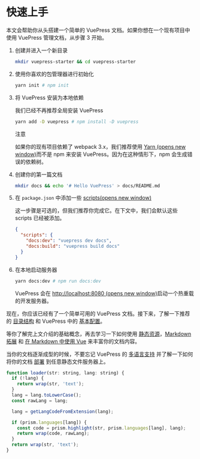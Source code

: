 # 快速上手

本文会帮助你从头搭建一个简单的 VuePress 文档。如果你想在一个现有项目中使用 VuePress 管理文档，从步骤 3 开始。

1. 创建并进入一个新目录

   ```bash
   mkdir vuepress-starter && cd vuepress-starter
   ```

2. 使用你喜欢的包管理器进行初始化

   ```bash
   yarn init # npm init
   ```

3. 将 VuePress 安装为本地依赖

   我们已经不再推荐全局安装 VuePress

   ```bash
   yarn add -D vuepress # npm install -D vuepress
   ```

   注意

   如果你的现有项目依赖了 webpack 3.x，我们推荐使用 [Yarn (opens new window)](https://classic.yarnpkg.com/zh-Hans/)而不是 npm 来安装 VuePress。因为在这种情形下，npm 会生成错误的依赖树。

4. 创建你的第一篇文档

   ```bash
   mkdir docs && echo '# Hello VuePress' > docs/README.md
   ```

5. 在 `package.json` 中添加一些 [scripts(opens new window)](https://classic.yarnpkg.com/zh-Hans/docs/package-json#toc-scripts)

   这一步骤是可选的，但我们推荐你完成它。在下文中，我们会默认这些 scripts 已经被添加。

   ```json
   {
     "scripts": {
       "docs:dev": "vuepress dev docs",
       "docs:build": "vuepress build docs"
     }
   }
   ```

6. 在本地启动服务器

   ```bash
   yarn docs:dev # npm run docs:dev
   ```

   VuePress 会在 [http://localhost:8080 (opens new window)](http://localhost:8080/)启动一个热重载的开发服务器。

现在，你应该已经有了一个简单可用的 VuePress 文档。接下来，了解一下推荐的 [目录结构](https://www.vuepress.cn/guide/directory-structure.html) 和 VuePress 中的 [基本配置](https://www.vuepress.cn/guide/basic-config.html)。

等你了解完上文介绍的基础概念，再去学习一下如何使用 [静态资源](https://www.vuepress.cn/guide/assets.html)，[Markdown 拓展](https://www.vuepress.cn/guide/markdown.html) 和 [在 Markdown 中使用 Vue](https://www.vuepress.cn/guide/using-vue.html) 来丰富你的文档内容。

当你的文档逐渐成型的时候，不要忘记 VuePress 的 [多语言支持](https://www.vuepress.cn/guide/i18n.html) 并了解一下如何将你的文档 [部署](https://www.vuepress.cn/guide/deploy.html) 到任意静态文件服务器上。

```js
function loader(str: string, lang: string) {
  if (!lang) {
    return wrap(str, 'text');
  }
  lang = lang.toLowerCase();
  const rawLang = lang;

  lang = getLangCodeFromExtension(lang);

  if (prism.languages[lang]) {
    const code = prism.highlight(str, prism.languages[lang], lang);
    return wrap(code, rawLang);
  }
  return wrap(str, 'text');
}
```
